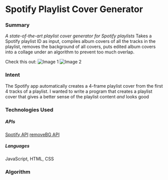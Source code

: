 # Spotify Playlist Cover Generator

### Summary
_A state-of-the-art playlist cover generator for Spotify playlists_
Takes a Spotify playlist ID as input, compiles album covers of all the tracks in the playlist, removes the background of all covers, puts edited album covers into a collage under an algorithm to prevent too much overlap.

Check this out:
![Image 1](https://imgur.com/a/5ovAVy8) ![Image 2](https://imgur.com/a/DkeWmTt)

### Intent
The Spotify app automatically creates a 4-frame playlist cover from the first 4 tracks of a playlist. 
I wanted to write a program that creates a playlist cover that gives a better sense of the playlist content _and_ looks good

### Technologies Used
##### APIs
[Spotify API](https://developer.spotify.com/)
[removeBG API](https://www.remove.bg/tools-api)
##### Languages
JavaScript, HTML, CSS

### Algorithm